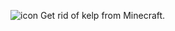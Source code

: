 ![icon](https://github.com/herrobriam/remove-kelp/assets/131239470/206b5260-c739-4f6d-8119-af594d6a1c23)
Get rid of kelp from Minecraft.

